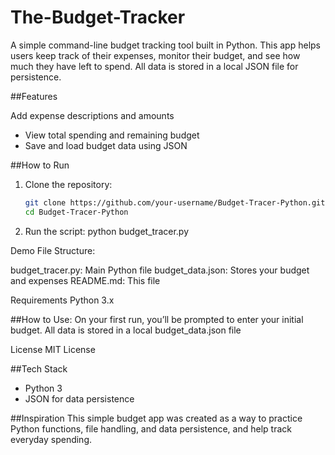 # The-Budget-Tracker

A simple command-line budget tracking tool built in Python. This app helps users keep track of their expenses, monitor their budget, and see how much they have left to spend. All data is stored in a local JSON file for persistence.

##Features

 Add expense descriptions and amounts
- View total spending and remaining budget
- Save and load budget data using JSON

##How to Run

1. Clone the repository:
   ```bash
   git clone https://github.com/your-username/Budget-Tracer-Python.git
   cd Budget-Tracer-Python
2. Run the script: python budget_tracer.py

Demo
File Structure:

budget_tracer.py: Main Python file
budget_data.json: Stores your budget and expenses
README.md: This file

Requirements
Python 3.x

##How to Use:
On your first run, you’ll be prompted to enter your initial budget. All data is stored in a local budget_data.json file

License
MIT License 

##Tech Stack
- Python 3
- JSON for data persistence

##Inspiration
This simple budget app was created as a way to practice Python functions, file handling, and data persistence, and help track everyday spending.






